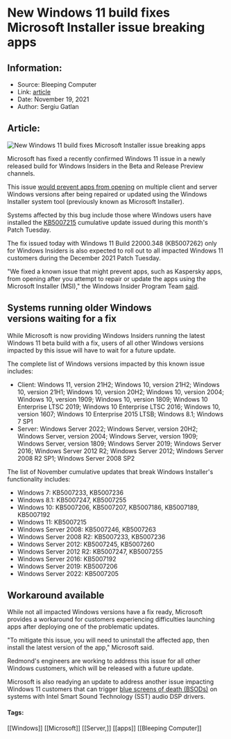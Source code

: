 # New Windows 11 build fixes Microsoft Installer issue breaking apps
### 

## Information:
+ Source: Bleeping Computer
+ Link: [article](https://www.bleepingcomputer.com/news/microsoft/new-windows-11-build-fixes-microsoft-installer-issue-breaking-apps/)
+ Date: November 19, 2021
+ Author: Sergiu Gatlan


## Article:
![New Windows 11 build fixes Microsoft Installer issue breaking apps](https://www.bleepstatic.com/content/hl-images/2021/10/05/Windows_11_laptop.jpg)


Microsoft has fixed a recently confirmed Windows 11 issue in a newly released build for Windows Insiders in the Beta and Release Preview channels.


This issue [would prevent apps from opening](https://www.bleepingcomputer.com/news/microsoft/microsoft-windows-installer-breaks-apps-after-updates-repairs/) on multiple client and server Windows versions after being repaired or updated using the Windows Installer system tool (previously known as Microsoft Installer).


Systems affected by this bug include those where Windows users have installed the [KB5007215](https://support.microsoft.com/help/5007215) cumulative update issued during this month's Patch Tuesday.


The fix issued today with Windows 11 Build 22000.348 (KB5007262) only for Windows Insiders is also expected to roll out to all impacted Windows 11 customers during the December 2021 Patch Tuesday.


"We fixed a known issue that might prevent apps, such as Kaspersky apps, from opening after you attempt to repair or update the apps using the Microsoft Installer (MSI)," the Windows Insider Program Team [said](https://blogs.windows.com/windows-insider/2021/11/19/releasing-windows-11-build-22000-348-to-beta-and-release-preview-channels/).


Systems running older Windows versions waiting for a fix
--------------------------------------------------------


While Microsoft is now providing Windows Insiders running the latest Windows 11 beta build with a fix, users of all other Windows versions impacted by this issue will have to wait for a future update.


The complete list of Windows versions impacted by this known issue includes:


* Client: Windows 11, version 21H2; Windows 10, version 21H2; Windows 10, version 21H1; Windows 10, version 20H2; Windows 10, version 2004; Windows 10, version 1909; Windows 10, version 1809; Windows 10 Enterprise LTSC 2019; Windows 10 Enterprise LTSC 2016; Windows 10, version 1607; Windows 10 Enterprise 2015 LTSB; Windows 8.1; Windows 7 SP1
* Server: Windows Server 2022; Windows Server, version 20H2; Windows Server, version 2004; Windows Server, version 1909; Windows Server, version 1809; Windows Server 2019; Windows Server 2016; Windows Server 2012 R2; Windows Server 2012; Windows Server 2008 R2 SP1; Windows Server 2008 SP2


The list of November cumulative updates that break Windows Installer's functionality includes:


* Windows 7: KB5007233, KB5007236
* Windows 8.1: KB5007247, KB5007255
* Windows 10: KB5007206, KB5007207, KB5007186, KB5007189, KB5007192
* Windows 11: KB5007215
* Windows Server 2008: KB5007246, KB5007263
* Windows Server 2008 R2: KB5007233, KB5007236
* Windows Server 2012: KB5007245, KB5007260
* Windows Server 2012 R2: KB5007247, KB5007255
* Windows Server 2016: KB5007192
* Windows Server 2019: KB5007206
* Windows Server 2022: KB5007205


Workaround available
--------------------


While not all impacted Windows versions have a fix ready, Microsoft provides a workaround for customers experiencing difficulties launching apps after deploying one of the problematic updates.


"To mitigate this issue, you will need to uninstall the affected app, then install the latest version of the app," Microsoft said.


Redmond's engineers are working to address this issue for all other Windows customers, which will be released with a future update.


Microsoft is also readying an update to address another issue impacting Windows 11 customers that can trigger [blue screens of death (BSODs)](https://www.bleepingcomputer.com/news/microsoft/windows-11-issue-with-intel-audio-drivers-triggers-blue-screens/) on systems with Intel Smart Sound Technology (SST) audio DSP drivers.




#### Tags:
[[Windows]] [[Microsoft]] [[Server,]] [[apps]] [[Bleeping Computer]]
